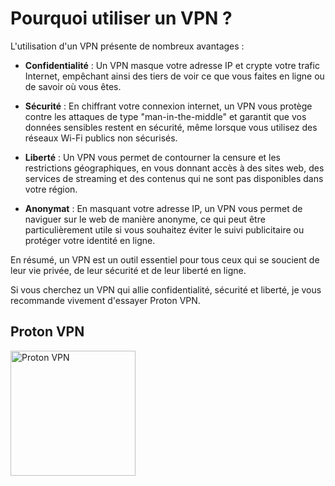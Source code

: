 # Pourquoi utiliser un VPN ?

L'utilisation d'un VPN présente de nombreux avantages :

- **Confidentialité** : Un VPN masque votre adresse IP et crypte votre trafic Internet, empêchant ainsi des tiers de voir ce que vous faites en ligne ou de savoir où vous êtes.

- **Sécurité** : En chiffrant votre connexion internet, un VPN vous protège contre les attaques de type "man-in-the-middle" et garantit que vos données sensibles restent en sécurité, même lorsque vous utilisez des réseaux Wi-Fi publics non sécurisés.

- **Liberté** : Un VPN vous permet de contourner la censure et les restrictions géographiques, en vous donnant accès à des sites web, des services de streaming et des contenus qui ne sont pas disponibles dans votre région.

- **Anonymat** : En masquant votre adresse IP, un VPN vous permet de naviguer sur le web de manière anonyme, ce qui peut être particulièrement utile si vous souhaitez éviter le suivi publicitaire ou protéger votre identité en ligne.

En résumé, un VPN est un outil essentiel pour tous ceux qui se soucient de leur vie privée, de leur sécurité et de leur liberté en ligne.

Si vous cherchez un VPN qui allie confidentialité, sécurité et liberté, je vous recommande vivement d'essayer Proton VPN.
## Proton VPN
<a href="https://protonvpn.com">
    <img src="https://res.cloudinary.com/dbulfrlrz/image/upload/v1693233227/static/logos/proton-vpn-trademark_xiobqc.svg" alt="Proton VPN" width="200"/>
</a>